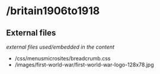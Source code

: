 #  /britain1906to1918

## External files
_external files used/embedded in the content_

 - /css/menusmicrosites/breadcrumb.css
 - /images/first-world-war/first-world-war-logo-128x78.jpg
